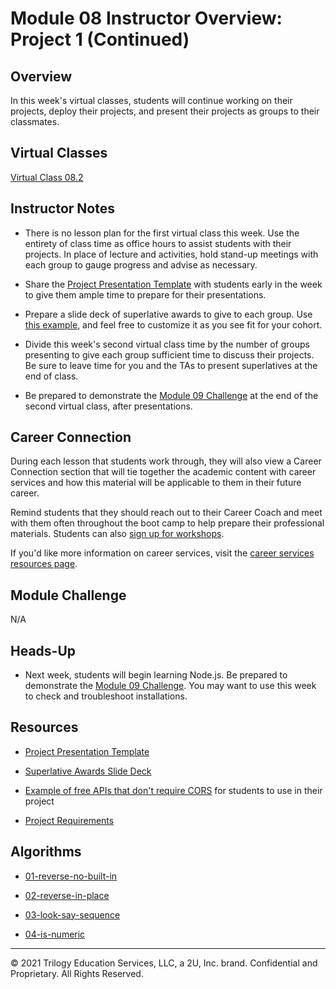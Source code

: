 # Module 08 Instructor Overview: Project 1 (Continued)

## Overview

In this week's virtual classes, students will continue working on their projects, deploy their projects, and present their projects as groups to their classmates. 

## Virtual Classes

[Virtual Class 08.2](./08.2-REQUIRED.md)

## Instructor Notes

* There is no lesson plan for the first virtual class this week. Use the entirety of class time as office hours to assist students with their projects. In place of lecture and activities, hold stand-up meetings with each group to gauge progress and advise as necessary.

* Share the [Project Presentation Template](https://docs.google.com/presentation/d/10QaO9KH8HtUXj__81ve0SZcpO5DbMbqqQr4iPpbwKks/edit?usp=sharing) with students early in the week to give them ample time to prepare for their presentations.

* Prepare a slide deck of superlative awards to give to each group. Use [this example](https://docs.google.com/presentation/d/1QlPJhHnHvLLtKheKl4opm7tibkjjALZeAzwVvZdJDO0/edit?usp=sharing), and feel free to customize it as you see fit for your cohort.

* Divide this week's second virtual class time by the number of groups presenting to give each group sufficient time to discuss their projects. Be sure to leave time for you and the TAs to present superlatives at the end of class.

* Be prepared to demonstrate the [Module 09 Challenge](../../01-Class-Content/09-NodeJS/02-Challenge) at the end of the second virtual class, after presentations.

## Career Connection

During each lesson that students work through, they will also view a Career Connection section that will tie together the academic content with career services and how this material will be applicable to them in their future career.

Remind students that they should reach out to their Career Coach and meet with them often throughout the boot camp to help prepare their professional materials. Students can also [sign up for workshops](https://careernetwork.2u.com/?utm_medium=Academics&utm_source=boot_camp).

If you'd like more information on career services, visit the [career services resources page](https://careernetwork.2u.com/?utm_medium=Academics&utm_source=boot_camp).

## Module Challenge

N/A

## Heads-Up

* Next week, students will begin learning Node.js. Be prepared to demonstrate the [Module 09 Challenge](../../01-Class-Content/09-NodeJS/02-Challenge). You may want to use this week to check and troubleshoot installations.

## Resources

* [Project Presentation Template](https://docs.google.com/presentation/d/10QaO9KH8HtUXj__81ve0SZcpO5DbMbqqQr4iPpbwKks/edit?usp=sharing)

* [Superlative Awards Slide Deck](https://docs.google.com/presentation/d/1QlPJhHnHvLLtKheKl4opm7tibkjjALZeAzwVvZdJDO0/edit?usp=sharing) 

* [Example of free APIs that don't require CORS](../../01-Class-Content/07-Project-1/04-Supplemental/API_Resources.md) for students to use in their project

* [Project Requirements](../../01-Class-Content/06-Server-Side-APIs/04-Supplemental/Project-Requirements.md)

## Algorithms

* [01-reverse-no-built-in](../../01-Class-Content/08-Project-1/03-Algorithms/01-reverse-no-built-in)

* [02-reverse-in-place](../../01-Class-Content/08-Project-1/03-Algorithms/02-reverse-in-place)

* [03-look-say-sequence](../../01-Class-Content/08-Project-1/03-Algorithms/03-look-say-sequence)

* [04-is-numeric](../../01-Class-Content/08-Project-1/03-Algorithms/04-is-numeric)

---
© 2021 Trilogy Education Services, LLC, a 2U, Inc. brand.  Confidential and Proprietary.  All Rights Reserved.

